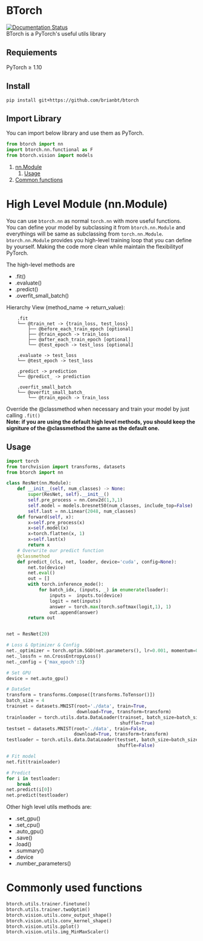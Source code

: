 # BTorch
[![Documentation Status](https://readthedocs.org/projects/btorch/badge/?version=latest)](https://btorch.readthedocs.io/en/latest/?badge=latest)  
BTorch is a PyTorch's useful utils library

## Requiements <a name="Requiements"></a>
PyTorch ≥ 1.10

## Install <a name="Install"></a>
`pip install git+https://github.com/brianbt/btorch`

## Import Library <a name="Import"></a>
You can import below library and use them as PyTorch.
```python
from btorch import nn
import btorch.nn.functional as F
from btorch.vision import models
```

1. [nn.Module](#nn.Module)
   1. [Usage](#nn.module_usage)
2. [Common functions](#Common_functions)

<a name="nn.Module"></a>
# High Level Module (nn.Module) 
You can use `btorch.nn` as normal `torch.nn` with more useful functions.  
You can define your model by subclassing it from `btorch.nn.Module` and everythings will be same as subclassing from `torch.nn.Module`.  
`btorch.nn.Module` provides you high-level training loop that you can define by yourself. Making the code more clean while maintain the flexibilityof PyTorch.  

The high-level methods are   
- .fit()  
- .evaluate()  
- .predict()  
- .overfit_small_batch()  

Hierarchy View (method_name -> return_value):  
```
    .fit  
    └── @train_net -> {train_loss, test_loss} 
        ├── @before_each_train_epoch [optional]
        ├── @train_epoch -> train_loss
        ├── @after_each_train_epoch [optional]  
        └── @test_epoch -> test_loss [optional] 
  
    .evaluate -> test_loss  
    └── @test_epoch -> test_loss  
  
    .predict -> prediction  
    └── @predict_ -> prediction  
  
    .overfit_small_batch  
    └── @overfit_small_batch_  
        └── @train_epoch -> train_loss  
```
Override the @classmethod when necessary and train your model by just calling `.fit()`  
**Note: if you are using the default high level methods, you should keep the signiture of the @classmethod the same as the default one.**

<a name="nn.module_usage"></a>
## Usage  
```python
import torch
from torchvision import transforms, datasets
from btorch import nn

class ResNet(nn.Module):
    def __init__(self, num_classes) -> None:
        super(ResNet, self).__init__()
        self.pre_process = nn.Conv2d(1,3,1)
        self.model = models.bresnet50(num_classes, include_top=False)
        self.last = nn.Linear(2048, num_classes)
    def forward(self, x):
        x=self.pre_process(x)
        x=self.model(x)
        x=torch.flatten(x, 1)
        x=self.last(x)
        return x
    # Overwrite our predict function
    @classmethod
    def predict_(cls, net, loader, device='cuda', config=None):
        net.to(device)
        net.eval()
        out = []
        with torch.inference_mode():
            for batch_idx, (inputs, _) in enumerate(loader):
                inputs =  inputs.to(device)
                logit = net(inputs)
                answer = torch.max(torch.softmax(logit,1), 1)
                out.append(answer)
        return out


net = ResNet(20)

# Loss & Optimizer & Config
net._optimizer = torch.optim.SGD(net.parameters(), lr=0.001, momentum=0.9)
net._lossfn = nn.CrossEntropyLoss()
net._config = {'max_epoch':3}

# Set GPU
device = net.auto_gpu()

# DataSet
transform = transforms.Compose([transforms.ToTensor()])
batch_size = 4
trainset = datasets.MNIST(root='./data', train=True,
                          download=True, transform=transform)
trainloader = torch.utils.data.DataLoader(trainset, batch_size=batch_size,
                                          shuffle=True)
testset = datasets.MNIST(root='./data', train=False,
                         download=True, transform=transform)
testloader = torch.utils.data.DataLoader(testset, batch_size=batch_size,
                                         shuffle=False)

# Fit model
net.fit(trainloader)

# Predict
for i in testloader:
    break
net.predict(i[0])
net.predict(testloader)
```
Other high level utils methods are:
- .set_gpu()
- .set_cpu()
- .auto_gpu()
- .save()
- .load()
- .summary()
- .device
- .number_parameters()

<a name="Common_functions"></a>
# Commonly used functions 
```python
btorch.utils.trainer.finetune()
btorch.utils.trainer.twoOptim()
btorch.vision.utils.conv_output_shape()
btorch.vision.utils.conv_kernel_shape()
btorch.vision.utils.pplot()
btorch.vision.utils.img_MinMaxScaler()
```

